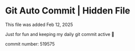 # Git Auto Commit | Hidden File

This file was added Feb 12, 2025

Just for fun and keeping my daily git commit active 🤪

commit number: 519575
